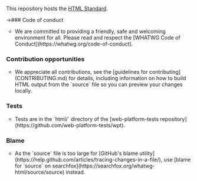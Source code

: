 This repository hosts the [HTML Standard](https://html.spec.whatwg.org/).

->### Code of conduct

<ul type="circle"><li>We are committed to providing a friendly, safe and welcoming environment for all. Please read and respect the [WHATWG Code of Conduct](https://whatwg.org/code-of-conduct).</li></ul>

### Contribution opportunities

<ul type="circle"><li>We appreciate all contributions, see the [guidelines for contributing](CONTRIBUTING.md) for details, including information on how to build HTML output from the `source` file so you can preview your changes locally.</li></ul>

### Tests

<ul type="circle"><li>Tests are in the `html/` directory of the [web-platform-tests repository](https://github.com/web-platform-tests/wpt).</li></ul>

### Blame

<ul type="circle"><li>As the `source` file is too large for [GitHub's blame utility](https://help.github.com/articles/tracing-changes-in-a-file/), use [blame for `source` on searchfox](https://searchfox.org/whatwg-html/source/source) instead.</li></ul>
